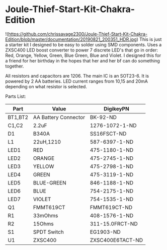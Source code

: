 # Joule-Thief-Start-Kit-Chakra-Edition
!(https://github.com/chrissavage2300/Joule-Thief-Start-Kit-Chakra-Edition/blob/master/documentation/20190821_200351_HDR.jpg)
This is just a starter kit I designed to be easy to solder using SMD components. Uses a ZXSC400 LED boost converter to power 7 discrete LED's that go in order: Red, Orange, Yellow, Green, Blue Green, Blue and Violet. I designed this for a friend for her birthday in the hopes that her and her bf can do something together.

 All resistors and capacitors are 1206. The main IC is an SOT23-6. It is powered by 2 AA batteries. LED current ranges from 10,15 and 20mA depending on what resistor is selected. 

Parts List:


| Part | Value | DigikeyPN |
| --- | --- | --- |
| BT1,BT2 | AA Battery Connector | BK-92-ND |
| C1,C2 | 2.2uF | 1276-1072-1-ND |
| D1 | B340A | SS16FSCT-ND |
| L1 | 22uH,1210 | 587-6397-1-ND |
| LED1 | RED | 475-1180-1-ND |
| LED2 | ORANGE | 475-2745-1-ND |
| LED3 | YELLOW | 475-2798-1-ND |
| LED4 | GREEN | 475-3119-1-ND |
| LED5 | BLUE-GREEN | 846-1188-1-ND |
| LED6 | BLUE | 754-2175-1-ND |
| LED7 | VIOLET | 754-1535-1-ND |
| Q1 | FMMT619CT | FMMT619CT-ND |
| R1 | 33mOhms | 408-1576-1-ND |
| R2 | 15Ohms | 311-15.0FRCT-ND |
| S1 | SPDT Switch | EG1903-ND |
| U1 | ZXSC400 | ZXSC400E6TACT-ND | 
